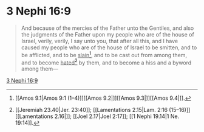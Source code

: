 # 3 Nephi 16:9

> And because of the mercies of the Father unto the Gentiles, and also the judgments of the Father upon my people who are of the house of Israel, verily, verily, I say unto you, that after all this, and I have caused my people who are of the house of Israel to be smitten, and to be afflicted, and to be <u>slain</u>[^a], and to be cast out from among them, and to become <u>hated</u>[^b] by them, and to become a hiss and a byword among them—

[3 Nephi 16:9](https://www.churchofjesuschrist.org/study/scriptures/bofm/3-ne/16?lang=eng&id=p9#p9)


[^a]: [[Amos 9.1|Amos 9:1 (1–4)]][[Amos 9.2|]][[Amos 9.3|]][[Amos 9.4|]].  
[^b]: [[Jeremiah 23.40|Jer. 23:40]]; [[Lamentations 2.15|Lam. 2:16 (15–16)]][[Lamentations 2.16|]]; [[Joel 2.17|Joel 2:17]]; [[1 Nephi 19.14|1 Ne. 19:14]].  
